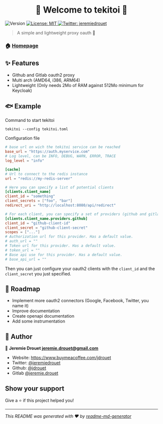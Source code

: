 <h1 align="center">👋 Welcome to tekitoi 🦀 </h1>
<p>
  <img alt="Version" src="https://img.shields.io/badge/version-0.1.0-blue.svg?cacheSeconds=2592000" />
  <a href="#" target="_blank">
    <img alt="License: MIT" src="https://img.shields.io/badge/License-MIT-yellow.svg" />
  </a>
  <a href="https://twitter.com/jeremiedrouet" target="_blank">
    <img alt="Twitter: jeremiedrouet" src="https://img.shields.io/twitter/follow/jeremiedrouet.svg?style=social" />
  </a>
</p>

> A simple and lightweight proxy oauth 🦀

### 🏠 [Homepage](https://gitlab.com/jeremie.drouet/tekitoi)

## ✨ Features

* Github and Gitlab oauth2 proxy
* Multi arch (AMD64, i386, ARM64)
* Lightweight (Only needs 2Mo of RAM against 512Mo minimum for Keycloak)

## 🐟 Example

Command to start tekitoi

`tekitoi --config tekitoi.toml`

Configuration file

```toml
# base url on wich the tekitoi service can be reached
base_url = "https://auth.myservice.com"
# Log level, can be INFO, DEBUG, WARN, ERROR, TRACE
log_level = "info"

[cache]
# Url to connect to the redis instance
url = "redis://my-redis-server"

# Here you can specify a list of potential clients
[clients.client_name]
client_id = "something"
client_secrets = ["foo", "bar"]
redirect_uri = "http://localhost:8080/api/redirect"

# For each client, you can specify a set of providers (github and gitlab for now).
[clients.client_name.providers.github]
client_id = "github-client-id"
client_secret = "github-client-secret"
scopes = ["..."]
# Authorization url for this provider. Has a default value.
# auth_url = ""
# Token url for this provider. Has a default value.
# token_url = ""
# Base api use for this provider. Has a default value.
# base_api_url = ""
```

Then you can just configure your oauth2 clients with the `client_id` and the `client_secret` you just specified.

## 🐾 Roadmap

* Implement more oauth2 connectors (Google, Facebook, Twitter, you name it)
* Improve documentation
* Create openapi documentation
* Add some instrumentation

## 👤 Author

👤 **Jeremie Drouet <jeremie.drouet@gmail.com>**

* Website: https://www.buymeacoffee.com/jdrouet
* Twitter: [@jeremiedrouet](https://twitter.com/jeremiedrouet)
* Github: [@jdrouet](https://github.com/jdrouet)
* Gitlab [@jeremie.drouet](https://gitlab.com/jeremie.drouet)

## Show your support

Give a ⭐️ if this project helped you!

***
_This README was generated with ❤️ by [readme-md-generator](https://github.com/kefranabg/readme-md-generator)_